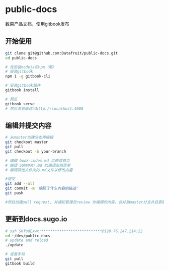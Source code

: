 # public-docs

数果产品文档，使用gitbook发布

## 开始使用

```bash
git clone git@github.com:Datafruit/public-docs.git
cd public-docs

# 先安装nodejs和npm（略）
# 安装gitbook
npm i -g gitbook-cli

# 安装gitbook插件
gitbook install

# 预览
gitbook serve
# 然后浏览器访问http://localhost:4000
```

## 编辑并提交内容

```bash
# 从master创建分支再编辑
git checkout master
git pull
git checkout -b your-branch

# 编辑 book-index.md 以修改首页
# 编辑 SUMMARY.md 以编辑左侧菜单
# 编辑其他文件夹的.md文件以修改内容

#提交
git add --all
git commit -m '编辑了什么内容的描述'
git push

#然后创建pull request, 并通知管理员review 你编辑的内容，合并到master分支并且更新到服务器
```

## 更新到docs.sugo.io

```bash
# ssh SkfodExwx:***************************@120.76.247.214:22 
cd ~/dev/public-docs
# update and reload
./update

# 或者手动
git pull
gitbook build
```



